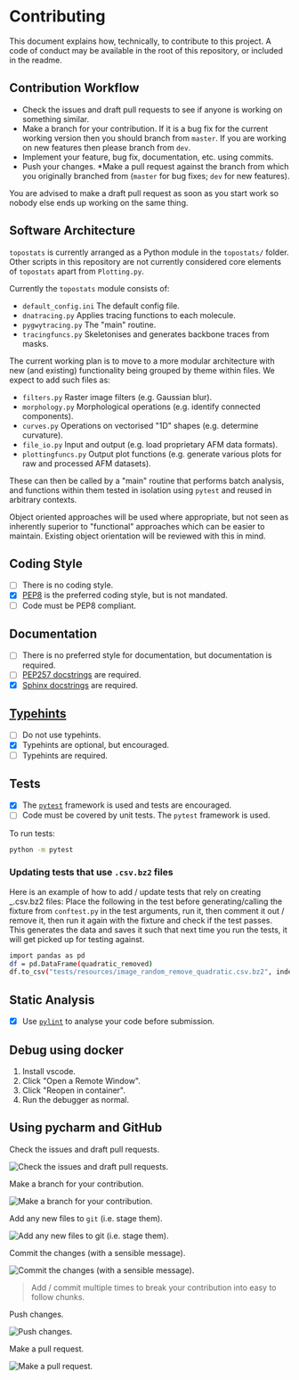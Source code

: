# Contributing

This document explains how, technically, to contribute to this project. A code of conduct may be available in the root
of this repository, or included in the readme.

## Contribution Workflow

* Check the issues and draft pull requests to see if anyone is working on something similar.
* Make a branch for your contribution. If it is a bug fix for the current working version then you should branch from
  `master`. If you are working on new features then please branch from `dev`.
* Implement your feature, bug fix, documentation, etc. using commits.
* Push your changes.
*Make a pull request against the branch from which you originally branched from (`master` for bug fixes; `dev` for new features).

You are advised to make a draft pull request as soon as you start work so nobody else ends up working on the same thing.

## Software Architecture

`topostats` is currently arranged as a Python module in the `topostats/` folder. Other scripts in this repository are
not currently considered core elements of `topostats` apart from `Plotting.py`.

Currently the `topostats` module consists of:

* `default_config.ini` The default config file.
* `dnatracing.py` Applies tracing functions to each molecule.
* `pygwytracing.py` The "main" routine.
* `tracingfuncs.py` Skeletonises and generates backbone traces from masks.

The current working plan is to move to a more modular architecture with new (and existing) functionality being grouped
by theme within files. We expect to add such files as:

* `filters.py` Raster image filters (e.g. Gaussian blur).
* `morphology.py` Morphological operations (e.g. identify connected components).
* `curves.py` Operations on vectorised "1D" shapes (e.g. determine curvature).
* `file_io.py` Input and output (e.g. load proprietary AFM data formats).
* `plottingfuncs.py` Output plot functions (e.g. generate various plots for raw and processed AFM datasets).

These can then be called by a "main" routine that performs batch analysis, and functions within them tested in isolation
using `pytest` and reused in arbitrary contexts.

Object oriented approaches will be used where appropriate, but not seen as inherently superior to "functional"
approaches which can be easier to maintain. Existing object orientation will be reviewed with this in mind.

## Coding Style

* [ ] There is no coding style.
* [x] [PEP8](https://www.python.org/dev/peps/pep-0008/) is the preferred coding style, but is not mandated.
* [ ] Code must be PEP8 compliant.

## Documentation

* [ ] There is no preferred style for documentation, but documentation is required.
* [ ] [PEP257 docstrings](https://www.python.org/dev/peps/pep-0257/) are required.
* [x] [Sphinx docstrings](https://sphinx-rtd-tutorial.readthedocs.io/en/latest/docstrings.html) are required.

## [Typehints](https://docs.python.org/3/library/typing.html)

* [ ] Do not use typehints.
* [x] Typehints are optional, but encouraged.
* [ ] Typehints are required.

## Tests

* [x] The [`pytest`](https://docs.pytest.org/en/stable/) framework is used and tests are encouraged.
* [ ] Code must be covered by unit tests. The `pytest` framework is used.

To run tests:

```bash
python -m pytest
```

### Updating tests that use `.csv.bz2` files

Here is an example of how to add / update tests that rely on creating _.csv.bz2 files:
Place the following in the test before generating/calling the fixture from `conftest.py` in the test arguments, run it, then
comment it out / remove it, then run it again with the fixture and check if the test passes. This generates the data and
saves it such that next time you run the tests, it will get picked up for testing against.

```bash
import pandas as pd
df = pd.DataFrame(quadratic_removed)
df.to_csv("tests/resources/image_random_remove_quadratic.csv.bz2", index=False, header=False)
```

## Static Analysis

* [x] Use [`pylint`](https://pypi.org/project/pylint/) to analyse your code before submission.

## Debug using docker

1. Install vscode.
2. Click "Open a Remote Window".
3. Click "Reopen in container".
4. Run the debugger as normal.

## Using pycharm and GitHub

Check the issues and draft pull requests.

![Check the issues and draft pull requests.](assets/issues-prs.png)

Make a branch for your contribution.

![Make a branch for your contribution.](assets/pycharm-branch.png)

Add any new files to `git` (i.e. stage them).

![Add any new files to `git` (i.e. stage them).](assets/stage.png)

Commit the changes (with a sensible message).

![Commit the changes (with a sensible message).](assets/commit.png)

> Add / commit multiple times to break your contribution into easy to follow chunks.

Push changes.

![Push changes.](assets/push.png)

Make a pull request.

![Make a pull request.](assets/pull-request.png)
